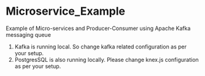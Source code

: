 # Microservice_Example
Example of Micro-services and Producer-Consumer using Apache Kafka messaging queue


1. Kafka is running local. So change kafka related configuration as per your setup.
2. PostgresSQL is also running locally. Please change knex.js configuration as per your setup.
